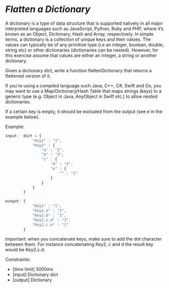 # *Flatten a Dictionary*

A dictionary is a type of data structure that is supported
 natively in all major interpreted languages such as JavaScript, Python,
 Ruby and PHP, where it’s known as an Object, Dictionary, Hash and
Array, respectively. In simple terms, a dictionary is a collection of
unique keys and their values. The values can typically be of any
primitive type (i.e an integer, boolean, double, string etc) or other
dictionaries (dictionaries can be nested). However, for this exercise
assume that values are either an integer, a string or another
dictionary.

Given a dictionary dict, write a function flattenDictionary that returns a flattened version of it.

If you’re using a compiled language such Java, C++, C#,
Swift and Go, you may want to use a Map/Dictionary/Hash Table that maps
strings (keys) to a generic type (e.g. Object in Java, AnyObject in
Swift etc.) to allow nested dictionaries.

If a certain key is empty, it should be excluded from the output (see e in the example below).

Example:

```js
input:  dict = {
            "Key1" : "1",
            "Key2" : {
                "a" : "2",
                "b" : "3",
                "c" : {
                    "d" : "3",
                    "e" : {
                        "" : "1"
                    }
                }
            }
        }

output: {
            "Key1" : "1",
            "Key2.a" : "2",
            "Key2.b" : "3",
            "Key2.c.d" : "3",
            "Key2.c.e" : "1"
        }
```

Important: when you concatenate keys, make sure to add the
 dot character between them. For instance concatenating Key2, c and d
the result key would be Key2.c.d.

Constraints:

* [time limit] 5000ms
* [input] Dictionary dict
* [output] Dictionary
